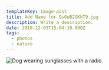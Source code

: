 ```yaml
---
templateKey: image-post
title: Add Name for QsGuB2GKhT9.jpg
description: Write a description.
date: 2018-12-03T15:04:10.000Z
tags:
  - photos
  - nature
---
```

![Dog wearing sunglasses with a radio.](/img/QsGuB2GKhT9.jpg)
